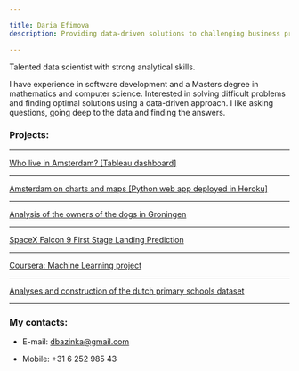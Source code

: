 ```yaml
---

title: Daria Efimova
description: Providing data-driven solutions to challenging business problems

---
```


Talented data scientist with strong analytical skills. 

I have experience in software development and a Masters degree in mathematics and computer science. Interested in solving difficult problems and finding optimal solutions using a data-driven approach. I like asking questions, going deep to the data and finding the answers.


### Projects:

---
[Who live in Amsterdam? [Tableau dashboard]](https://public.tableau.com/views/Amsterdammer_dashboard/Dashboard1?:language=en-US&publish=yes&:display_count=n&:origin=viz_share_link)

---
[Amsterdam on charts and maps [Python web app deployed in Heroku]](https://mercury-amsterdam-dashboard.herokuapp.com/)

---
[Analysis of the owners of the dogs in Groningen](./Groningen_dogs/index_dogs.md)

---
[SpaceX Falcon 9 First Stage Landing Prediction](./SpaceXPrediction/index_spacex.md)

---
[Coursera: Machine Learning project](./MLCourseraProject/MLCourseraProject.md)

---
[Analyses and construction of the dutch primary schools dataset](./school/index_school.md)

---

### My contacts:

- E-mail: dbazinka@gmail.com 

- Mobile: +31 6 252 985 43

